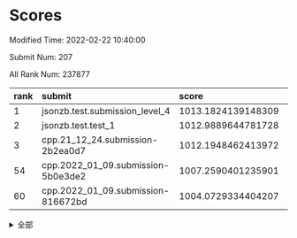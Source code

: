 # Scores

Modified Time: 2022-02-22 10:40:00

Submit Num: 207

All Rank Num: 237877

| rank |               submit               |       score        |       sigma        | pk_num |
| :--- | :--------------------------------- | :----------------- | :----------------- | :----- |
| 1    | jsonzb.test.submission_level_4     | 1013.1824139148309 | 0.7993932544022372 | 4592   |
| 2    | jsonzb.test.test_1                 | 1012.9889644781728 | 0.7989316830682972 | 4602   |
| 3    | cpp.21_12_24.submission-2b2ea0d7   | 1012.1948462413972 | 0.7991205346081084 | 4596   |
| 54   | cpp.2022_01_09.submission-5b0e3de2 | 1007.2590401235901 | 0.7305447688816508 | 4593   |
| 60   | cpp.2022_01_09.submission-816672bd | 1004.0729334404207 | 0.7185965657994958 | 4597   |


<details>
<summary>全部</summary>

| rank |                 submit                 |       score        |       sigma        | pk_num |
| :--- | :------------------------------------- | :----------------- | :----------------- | :----- |
| 1    | jsonzb.test.submission_level_4         | 1013.1824139148309 | 0.7993932544022372 | 4592   |
| 2    | jsonzb.test.test_1                     | 1012.9889644781728 | 0.7989316830682972 | 4602   |
| 3    | cpp.21_12_24.submission-2b2ea0d7       | 1012.1948462413972 | 0.7991205346081084 | 4596   |
| 4    | gobigger.level_3.submission_level_3_11 | 1011.0291633192174 | 0.7663055536998626 | 4601   |
| 5    | gobigger.level_3.submission_level_3_30 | 1010.9116847672926 | 0.7807458371515199 | 4600   |
| 6    | gobigger.level_3.submission_level_3_28 | 1010.7710611725399 | 0.8081087072101224 | 4592   |
| 7    | gobigger.level_3.submission_level_3_29 | 1010.739307914235  | 0.7778764994114856 | 4593   |
| 8    | gobigger.level_3.submission_level_3_32 | 1010.7160959103824 | 0.7601589615956419 | 4592   |
| 9    | gobigger.level_3.submission_level_3_21 | 1010.575716465457  | 0.748934977814778  | 4596   |
| 10   | gobigger.level_3.submission_level_3_44 | 1010.5180446788411 | 0.7732000393876945 | 4596   |
| 11   | gobigger.level_3.submission_level_3_1  | 1010.4790983570615 | 0.7678402371982689 | 4598   |
| 12   | gobigger.level_3.submission_level_3_6  | 1010.4406941003001 | 0.760115431465747  | 4593   |
| 13   | gobigger.level_3.submission_level_3_45 | 1010.4211019846127 | 0.7752259104663406 | 4594   |
| 14   | gobigger.level_3.submission_level_3_15 | 1010.3261077614143 | 0.7638475327863068 | 4598   |
| 15   | gobigger.level_3.submission_level_3_34 | 1010.3012342593728 | 0.7721383674487753 | 4593   |
| 16   | gobigger.level_3.submission_level_3_17 | 1010.2476301199879 | 0.8086419965460652 | 4594   |
| 17   | gobigger.level_3.submission_level_3_48 | 1010.2309910472912 | 0.7634498256780173 | 4594   |
| 18   | gobigger.level_3.submission_level_3_8  | 1010.2202404133384 | 0.7581889426623374 | 4598   |
| 19   | gobigger.level_3.submission_level_3_38 | 1010.215080204692  | 0.7737051651266835 | 4595   |
| 20   | gobigger.level_3.submission_level_3_9  | 1010.0862985174858 | 0.7598521158731469 | 4600   |
| 21   | gobigger.level_3.submission_level_3_7  | 1010.0307717642899 | 0.7590859873351103 | 4602   |
| 22   | gobigger.level_3.submission_level_3_2  | 1010.0216486728559 | 0.745816925280695  | 4590   |
| 23   | gobigger.level_3.submission_level_3_42 | 1010.0135030120815 | 0.7693879869820878 | 4597   |
| 24   | gobigger.level_3.submission_level_3_33 | 1009.9701428515533 | 0.7516165284585153 | 4599   |
| 25   | gobigger.level_3.submission_level_3_37 | 1009.9362736113094 | 0.7582846590239478 | 4596   |
| 26   | gobigger.level_3.submission_level_3_24 | 1009.9309860576695 | 0.7565641728672715 | 4592   |
| 27   | gobigger.level_3.submission_level_3_49 | 1009.9126007027304 | 0.7597866536766883 | 4599   |
| 28   | gobigger.level_3.submission_level_3_39 | 1009.9007196323622 | 0.7719132306755804 | 4603   |
| 29   | gobigger.level_3.submission_level_3_35 | 1009.8316931877994 | 0.7671916590430499 | 4600   |
| 30   | gobigger.level_3.submission_level_3_31 | 1009.8000067130723 | 0.779539772728945  | 4598   |
| 31   | gobigger.level_3.submission_level_3_25 | 1009.7532455178019 | 0.7528693058281759 | 4593   |
| 32   | gobigger.level_3.submission_level_3_20 | 1009.677271839398  | 0.7361538355527105 | 4599   |
| 33   | gobigger.level_3.submission_level_3_12 | 1009.6722586151946 | 0.7575686892893393 | 4598   |
| 34   | gobigger.level_3.submission_level_3_40 | 1009.5983447234581 | 0.7571933999779932 | 4599   |
| 35   | gobigger.level_3.submission_level_3_46 | 1009.4958146228525 | 0.7444062449915629 | 4600   |
| 36   | gobigger.level_3.submission_level_3_19 | 1009.4173987843268 | 0.7754875298314384 | 4599   |
| 37   | gobigger.level_3.submission_level_3_41 | 1009.3933538567175 | 0.7615192986337364 | 4596   |
| 38   | gobigger.level_3.submission_level_3_5  | 1009.3646743567148 | 0.7437856207049068 | 4595   |
| 39   | gobigger.level_3.submission_level_3_10 | 1009.3189312451826 | 0.7592072210715369 | 4598   |
| 40   | gobigger.level_3.submission_level_3_27 | 1009.3152330738916 | 0.7528118400159255 | 4596   |
| 41   | gobigger.level_3.submission_level_3_18 | 1009.2830944986649 | 0.7463175710851719 | 4593   |
| 42   | gobigger.level_3.submission_level_3_16 | 1009.2486749827359 | 0.7548219362105945 | 4598   |
| 43   | gobigger.level_3.submission_level_3_4  | 1009.2456491665725 | 0.7455922925003434 | 4597   |
| 44   | gobigger.level_3.submission_level_3_36 | 1009.1626879271826 | 0.7763589783443249 | 4595   |
| 45   | gobigger.level_3.submission_level_3_47 | 1008.9591745114383 | 0.7398024240326209 | 4595   |
| 46   | gobigger.level_3.submission_level_3_26 | 1008.8802149291198 | 0.7518018073337315 | 4600   |
| 47   | gobigger.level_3.submission_level_3_14 | 1008.8797926359574 | 0.728084973190612  | 4592   |
| 48   | gobigger.level_3.submission_level_3_3  | 1008.7454324986891 | 0.7683691454821066 | 4599   |
| 49   | gobigger.level_3.submission_level_3_23 | 1008.6767819499903 | 0.7507924971260809 | 4596   |
| 50   | gobigger.level_3.submission_level_3_13 | 1008.6149693055534 | 0.7233417497032352 | 4597   |
| 51   | gobigger.level_3.submission_level_3_43 | 1008.608900062256  | 0.7416169243452253 | 4602   |
| 52   | gobigger.level_3.submission_level_3_22 | 1008.583129778087  | 0.7464704198244367 | 4593   |
| 53   | gobigger.level_3.submission_level_3_0  | 1008.5035453183895 | 0.7524381311178602 | 4594   |
| 54   | cpp.2022_01_09.submission-5b0e3de2     | 1007.2590401235901 | 0.7305447688816508 | 4593   |
| 55   | gobigger.level_1.submission_level_1_26 | 1004.8417537207121 | 0.7272891575234793 | 4597   |
| 56   | gobigger.level_1.submission_level_1_14 | 1004.4711108355397 | 0.7294427785561196 | 4600   |
| 57   | gobigger.level_1.submission_level_1_8  | 1004.2953774918249 | 0.7284042873645438 | 4596   |
| 58   | gobigger.level_1.submission_level_1_30 | 1004.1317865417228 | 0.723367398076185  | 4600   |
| 59   | gobigger.level_1.submission_level_1_27 | 1004.110518986567  | 0.7165210271472906 | 4594   |
| 60   | cpp.2022_01_09.submission-816672bd     | 1004.0729334404207 | 0.7185965657994958 | 4597   |
| 61   | gobigger.level_1.submission_level_1_16 | 1004.0437013554653 | 0.7158114102639379 | 4597   |
| 62   | gobigger.level_1.submission_level_1_39 | 1003.9609794774577 | 0.7207080815808712 | 4597   |
| 63   | gobigger.level_1.submission_level_1_49 | 1003.9601392810848 | 0.7144181467545174 | 4598   |
| 64   | gobigger.level_1.submission_level_1_32 | 1003.9356563754009 | 0.7167285368224963 | 4597   |
| 65   | gobigger.level_1.submission_level_1_12 | 1003.9304702389378 | 0.7167271878082457 | 4600   |
| 66   | gobigger.level_1.submission_level_1_38 | 1003.8788733273896 | 0.7220251029723801 | 4597   |
| 67   | gobigger.level_1.submission_level_1_48 | 1003.8676859227558 | 0.7304024246838983 | 4598   |
| 68   | gobigger.level_1.submission_level_1_46 | 1003.8605941642041 | 0.7232575174761694 | 4595   |
| 69   | gobigger.level_1.submission_level_1_33 | 1003.8479912556469 | 0.7098369375392594 | 4599   |
| 70   | gobigger.level_1.submission_level_1_31 | 1003.8044077131539 | 0.7236660721651548 | 4592   |
| 71   | gobigger.level_1.submission_level_1_2  | 1003.7416412294497 | 0.7219030801696198 | 4595   |
| 72   | gobigger.level_1.submission_level_1_21 | 1003.6881744727837 | 0.7168670180217327 | 4597   |
| 73   | gobigger.level_1.submission_level_1_3  | 1003.6390118296054 | 0.7152907172799997 | 4598   |
| 74   | gobigger.level_1.submission_level_1_1  | 1003.5987229681285 | 0.7196838220204407 | 4601   |
| 75   | gobigger.level_1.submission_level_1_43 | 1003.5941881556498 | 0.7075497520212624 | 4594   |
| 76   | gobigger.level_1.submission_level_1_4  | 1003.5868764895114 | 0.7280511920448995 | 4598   |
| 77   | gobigger.level_1.submission_level_1_34 | 1003.5297474247193 | 0.7125614753086968 | 4590   |
| 78   | gobigger.level_1.submission_level_1_41 | 1003.5248938136679 | 0.7033266938466094 | 4599   |
| 79   | gobigger.level_1.submission_level_1_44 | 1003.5032881323601 | 0.7260145993006316 | 4595   |
| 80   | gobigger.level_1.submission_level_1_9  | 1003.4939027867426 | 0.7194153320014283 | 4599   |
| 81   | gobigger.level_1.submission_level_1_25 | 1003.382063426813  | 0.7136313291701551 | 4603   |
| 82   | gobigger.level_1.submission_level_1_47 | 1003.3732164117865 | 0.7194603925262018 | 4598   |
| 83   | gobigger.level_1.submission_level_1_18 | 1003.3420833228782 | 0.7189606630091522 | 4596   |
| 84   | gobigger.level_1.submission_level_1_35 | 1003.3051328569918 | 0.7069450307129327 | 4596   |
| 85   | gobigger.level_1.submission_level_1_6  | 1003.2999018784416 | 0.7203459523412457 | 4590   |
| 86   | gobigger.level_1.submission_level_1_29 | 1003.2369480904099 | 0.7198438498306013 | 4594   |
| 87   | gobigger.level_1.submission_level_1_22 | 1003.0845094557862 | 0.7121133831959797 | 4594   |
| 88   | gobigger.level_1.submission_level_1_0  | 1003.0823392397077 | 0.7152600034765277 | 4600   |
| 89   | gobigger.level_1.submission_level_1_36 | 1003.0489543739362 | 0.711193222813209  | 4594   |
| 90   | gobigger.level_1.submission_level_1_37 | 1003.0345666318381 | 0.708303904839038  | 4597   |
| 91   | gobigger.level_1.submission_level_1_24 | 1002.9618096660181 | 0.7263558894006886 | 4591   |
| 92   | gobigger.level_1.submission_level_1_15 | 1002.9333854138933 | 0.7126079621991955 | 4596   |
| 93   | gobigger.level_1.submission_level_1_23 | 1002.8737957979305 | 0.7146732001288342 | 4597   |
| 94   | gobigger.level_1.submission_level_1_20 | 1002.7290425476714 | 0.7163750618732206 | 4599   |
| 95   | gobigger.level_1.submission_level_1_19 | 1002.7203776316275 | 0.7107180122947369 | 4595   |
| 96   | gobigger.level_1.submission_level_1_28 | 1002.7113102804966 | 0.704472172260134  | 4600   |
| 97   | gobigger.level_1.submission_level_1_13 | 1002.7081053784129 | 0.718213869394524  | 4593   |
| 98   | gobigger.level_1.submission_level_1_45 | 1002.6387374865327 | 0.7279189255389064 | 4599   |
| 99   | gobigger.level_1.submission_level_1_5  | 1002.6299357892202 | 0.7173488769631226 | 4599   |
| 100  | gobigger.level_1.submission_level_1_11 | 1002.544373224368  | 0.7203135474549754 | 4593   |
| 101  | gobigger.level_1.submission_level_1_40 | 1002.5167697248346 | 0.7089964378884738 | 4593   |
| 102  | gobigger.level_1.submission_level_1_17 | 1002.1378783863872 | 0.7064674315983431 | 4601   |
| 103  | gobigger.level_1.submission_level_1_7  | 1002.1340698125304 | 0.713936001278396  | 4593   |
| 104  | gobigger.level_1.submission_level_1_42 | 1002.0841512929785 | 0.7110751569356085 | 4597   |
| 105  | gobigger.level_1.submission_level_1_10 | 1002.0200673315471 | 0.7118328791538575 | 4601   |
| 106  | gobigger.random.submission_random_27   | 997.8377439564206  | 0.6990378089090941 | 4591   |
| 107  | gobigger.random.submission_random_36   | 997.2608849727638  | 0.7069637514432182 | 4598   |
| 108  | gobigger.random.submission_random_9    | 997.0334013755207  | 0.7122640852316476 | 4600   |
| 109  | gobigger.random.submission_random_12   | 996.8688598457563  | 0.7080311623596346 | 4594   |
| 110  | gobigger.random.submission_random_30   | 996.7826729236219  | 0.7009932481146796 | 4599   |
| 111  | gobigger.random.submission_random_23   | 996.7780849822361  | 0.7083357476134043 | 4592   |
| 112  | gobigger.random.submission_random_7    | 996.6666128979465  | 0.7152704761576595 | 4597   |
| 113  | gobigger.random.submission_random_38   | 996.521482950414   | 0.7086789392052595 | 4595   |
| 114  | gobigger.random.submission_random_46   | 996.5153963951539  | 0.7061362116545754 | 4599   |
| 115  | gobigger.random.submission_random_1    | 996.5001159395074  | 0.7141964867539173 | 4595   |
| 116  | gobigger.random.submission_random_15   | 996.4370581922877  | 0.7113108539237409 | 4596   |
| 117  | gobigger.random.submission_random_48   | 996.417538011842   | 0.7133785910701871 | 4597   |
| 118  | gobigger.random.submission_random_3    | 996.4035449667688  | 0.7193504716635846 | 4592   |
| 119  | gobigger.random.submission_random_2    | 996.3241053348995  | 0.7153472536461117 | 4599   |
| 120  | gobigger.random.submission_random_19   | 996.321445393336   | 0.7122122141899964 | 4596   |
| 121  | gobigger.random.submission_random_11   | 996.3167412099344  | 0.7181706148348412 | 4592   |
| 122  | gobigger.random.submission_random_42   | 996.1682371064666  | 0.7327509032158421 | 4596   |
| 123  | gobigger.random.submission_random_24   | 996.1289019125045  | 0.7222939214104274 | 4598   |
| 124  | gobigger.random.submission_random_10   | 996.1067116648636  | 0.7093710092174536 | 4596   |
| 125  | gobigger.random.submission_random_22   | 996.0876636623234  | 0.7142099305395216 | 4600   |
| 126  | gobigger.random.submission_random_21   | 996.0758581655721  | 0.7089245563966449 | 4598   |
| 127  | gobigger.random.submission_random_35   | 996.0621608679547  | 0.6966098996836391 | 4595   |
| 128  | gobigger.random.submission_random_18   | 996.0174490491268  | 0.705510180546946  | 4597   |
| 129  | gobigger.random.submission_random_6    | 996.0147419533322  | 0.7017991222734309 | 4599   |
| 130  | gobigger.random.submission_random_37   | 995.9441616206367  | 0.7213690484451699 | 4597   |
| 131  | gobigger.random.submission_random_4    | 995.8753479639649  | 0.7128063188219896 | 4601   |
| 132  | gobigger.random.submission_random_17   | 995.7941387944564  | 0.7070872248290854 | 4600   |
| 133  | gobigger.random.submission_random_13   | 995.7892895144045  | 0.7174141520428673 | 4596   |
| 134  | gobigger.random.submission_random_8    | 995.778504286348   | 0.7034100639489335 | 4596   |
| 135  | gobigger.random.submission_random_29   | 995.7734234227838  | 0.7137410673033272 | 4599   |
| 136  | gobigger.random.submission_random_5    | 995.7636841498551  | 0.7249177214163904 | 4596   |
| 137  | gobigger.random.submission_random_32   | 995.7330867534592  | 0.7087081483356003 | 4593   |
| 138  | gobigger.random.submission_random_14   | 995.7189962934082  | 0.7086942452284669 | 4592   |
| 139  | gobigger.random.submission_random_0    | 995.6590182370344  | 0.7144501752643178 | 4596   |
| 140  | gobigger.random.submission_random_25   | 995.6482202307733  | 0.7105881101551511 | 4598   |
| 141  | gobigger.random.submission_random_43   | 995.6430459778032  | 0.7021125106533864 | 4597   |
| 142  | gobigger.random.submission_random_44   | 995.5864129491111  | 0.7142349372434541 | 4598   |
| 143  | gobigger.random.submission_random_31   | 995.5316514042852  | 0.7142551258671102 | 4595   |
| 144  | gobigger.random.submission_random_16   | 995.4591370958775  | 0.7049462563618039 | 4598   |
| 145  | gobigger.random.submission_random_41   | 995.430376640669   | 0.7142495593252107 | 4599   |
| 146  | gobigger.random.submission_random_49   | 995.235788172294   | 0.7147572428418917 | 4596   |
| 147  | gobigger.random.submission_random_47   | 995.1822144199746  | 0.7191967068222672 | 4598   |
| 148  | gobigger.random.submission_random_28   | 995.1670712119999  | 0.7127029130047943 | 4599   |
| 149  | gobigger.random.submission_random_26   | 995.1222784927028  | 0.7191013573975295 | 4596   |
| 150  | gobigger.random.submission_random_33   | 995.0715343290332  | 0.7064410500510785 | 4598   |
| 151  | gobigger.random.submission_random_20   | 995.0559795354121  | 0.7216592657463663 | 4600   |
| 152  | gobigger.random.submission_random_40   | 994.9564239473804  | 0.7075360738191926 | 4595   |
| 153  | gobigger.random.submission_random_45   | 994.827453485631   | 0.72992267441447   | 4599   |
| 154  | gobigger.random.submission_random_34   | 994.3748716293888  | 0.7230723639843935 | 4599   |
| 155  | gobigger.random.submission_random_39   | 994.3732311367935  | 0.7215451908420433 | 4594   |
| 156  | gobigger.level_2.submission_level_2_4  | 994.2446782138102  | 0.7331214952618714 | 4597   |
| 157  | gobigger.level_2.submission_level_2_18 | 993.6927193364613  | 0.7416893701235582 | 4598   |
| 158  | gobigger.level_2.submission_level_2_23 | 993.5686765982205  | 0.731547334205983  | 4595   |
| 159  | gobigger.level_2.submission_level_2_29 | 993.5212715250509  | 0.7440311079029244 | 4594   |
| 160  | gobigger.level_2.submission_level_2_30 | 993.4615564615971  | 0.7451465316186278 | 4597   |
| 161  | gobigger.level_2.submission_level_2_19 | 993.2900997222046  | 0.7347797280808637 | 4594   |
| 162  | gobigger.level_2.submission_level_2_6  | 993.2279221595323  | 0.7355194692997016 | 4601   |
| 163  | gobigger.level_2.submission_level_2_0  | 993.1736451241577  | 0.7360069415021903 | 4595   |
| 164  | gobigger.level_2.submission_level_2_1  | 993.0766375937184  | 0.7281749032113373 | 4595   |
| 165  | gobigger.level_2.submission_level_2_9  | 993.0249893607466  | 0.7501722512743463 | 4591   |
| 166  | gobigger.level_2.submission_level_2_43 | 992.9585851631086  | 0.7217118557748837 | 4589   |
| 167  | gobigger.level_2.submission_level_2_31 | 992.8660624472269  | 0.7308563309263143 | 4598   |
| 168  | gobigger.level_2.submission_level_2_48 | 992.806396887452   | 0.7432532867029353 | 4595   |
| 169  | gobigger.level_2.submission_level_2_36 | 992.7267102852064  | 0.7428559490427098 | 4597   |
| 170  | gobigger.level_2.submission_level_2_32 | 992.7188660424107  | 0.7471601185491876 | 4592   |
| 171  | gobigger.level_2.submission_level_2_5  | 992.7019248607234  | 0.7316613477319311 | 4599   |
| 172  | gobigger.level_2.submission_level_2_11 | 992.6766466010407  | 0.7350949397961505 | 4599   |
| 173  | gobigger.level_2.submission_level_2_13 | 992.6579806230765  | 0.7518973289747223 | 4598   |
| 174  | gobigger.level_2.submission_level_2_10 | 992.6432312104133  | 0.7563941514490736 | 4593   |
| 175  | gobigger.level_2.submission_level_2_20 | 992.5764130144571  | 0.7383889245335156 | 4591   |
| 176  | gobigger.level_2.submission_level_2_15 | 992.569508692114   | 0.7541716519078165 | 4604   |
| 177  | gobigger.level_2.submission_level_2_42 | 992.4157385084727  | 0.7517566167995139 | 4595   |
| 178  | gobigger.level_2.submission_level_2_24 | 992.3651812761522  | 0.7534193227525774 | 4601   |
| 179  | gobigger.level_2.submission_level_2_21 | 992.3334918193151  | 0.7383214227458333 | 4602   |
| 180  | gobigger.level_2.submission_level_2_45 | 992.301210621886   | 0.7376797084462507 | 4594   |
| 181  | gobigger.level_2.submission_level_2_41 | 992.2925655853411  | 0.742638180497964  | 4597   |
| 182  | gobigger.level_2.submission_level_2_12 | 992.2379973580203  | 0.7509335263582755 | 4602   |
| 183  | gobigger.level_2.submission_level_2_37 | 992.2137475684257  | 0.751533933352558  | 4600   |
| 184  | gobigger.level_2.submission_level_2_16 | 991.9982136416094  | 0.7344104388908956 | 4600   |
| 185  | gobigger.level_2.submission_level_2_47 | 991.9856047046385  | 0.7228110189797176 | 4598   |
| 186  | gobigger.level_2.submission_level_2_2  | 991.8888636546098  | 0.761182135979004  | 4599   |
| 187  | gobigger.level_2.submission_level_2_35 | 991.8215982998898  | 0.7469926592227699 | 4594   |
| 188  | gobigger.level_2.submission_level_2_17 | 991.710745433736   | 0.7459489752055185 | 4596   |
| 189  | gobigger.level_2.submission_level_2_34 | 991.7052252309559  | 0.7412510254859593 | 4598   |
| 190  | gobigger.level_2.submission_level_2_49 | 991.6086818786032  | 0.7247409240203688 | 4600   |
| 191  | gobigger.level_2.submission_level_2_3  | 991.4997135143801  | 0.7587482296606842 | 4604   |
| 192  | gobigger.level_2.submission_level_2_22 | 991.4612651309527  | 0.7614491796287209 | 4598   |
| 193  | gobigger.level_2.submission_level_2_27 | 991.4565818216325  | 0.7755727701610309 | 4599   |
| 194  | gobigger.level_2.submission_level_2_7  | 991.441707381468   | 0.7248445959412246 | 4588   |
| 195  | gobigger.level_2.submission_level_2_38 | 991.4376703885296  | 0.7530897377021788 | 4599   |
| 196  | gobigger.level_2.submission_level_2_40 | 991.3690426500921  | 0.7533534854530348 | 4597   |
| 197  | gobigger.level_2.submission_level_2_26 | 991.146921348714   | 0.7416529853680722 | 4599   |
| 198  | gobigger.level_2.submission_level_2_44 | 991.1112766165014  | 0.7559063332411987 | 4595   |
| 199  | gobigger.level_2.submission_level_2_39 | 991.0358446162039  | 0.7672117794887103 | 4593   |
| 200  | gobigger.level_2.submission_level_2_8  | 991.0270414459047  | 0.7472157852683319 | 4600   |
| 201  | gobigger.level_2.submission_level_2_33 | 991.0204665601051  | 0.75948517448763   | 4592   |
| 202  | gobigger.level_2.submission_level_2_25 | 990.9381109789636  | 0.7539171709094313 | 4596   |
| 203  | gobigger.level_2.submission_level_2_28 | 990.7773018450359  | 0.7643708691194466 | 4594   |
| 204  | gobigger.level_2.submission_level_2_14 | 990.6820630403294  | 0.7862021684280258 | 4597   |
| 205  | gobigger.level_2.submission_level_2_46 | 990.4741927006171  | 0.7668854942244558 | 4598   |
| 206  | gobigger.none.submission_none_0        | 979.7561419158928  | 1.159795831953255  | 4600   |
| 207  | gobigger.none.submission_none_1        | 976.9286741349107  | 1.369934495825059  | 4599   |

</details>